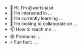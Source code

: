 - 👋 Hi, I’m @warishasir
- 👀 I’m interested in ...
- 🌱 I’m currently learning ...
- 💞️ I’m looking to collaborate on ...
- 📫 How to reach me ...
- 😄 Pronouns: ...
- ⚡ Fun fact: ...

<!---
warishasir/warishasir is a ✨ special ✨ repository because its `README.md` (this file) appears on your GitHub profile.
You can click the Preview link to take a look at your changes.
--->
